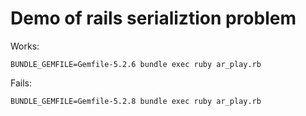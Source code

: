 Demo of rails serializtion problem
==================================

Works:

```
BUNDLE_GEMFILE=Gemfile-5.2.6 bundle exec ruby ar_play.rb
```

Fails:

```
BUNDLE_GEMFILE=Gemfile-5.2.8 bundle exec ruby ar_play.rb
```
